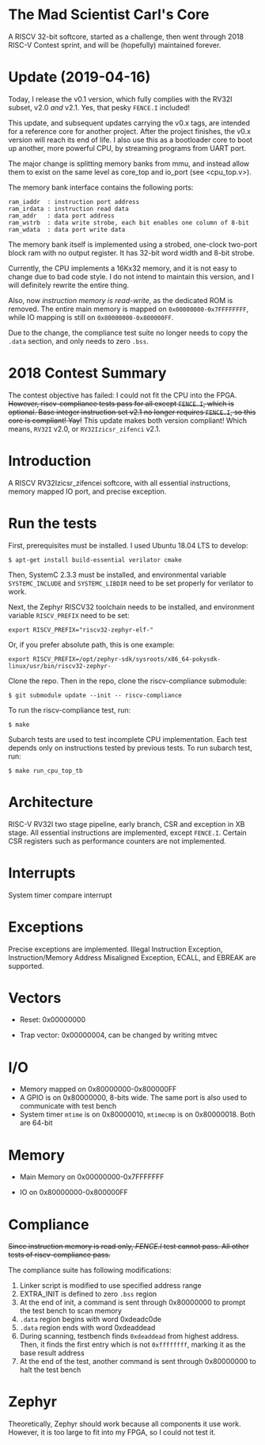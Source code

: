 # The Mad Scientist Carl's Core

A RISCV 32-bit softcore, started as a challenge, then went through 2018 RISC-V Contest sprint,
and will be (hopefully) maintained forever.

# Update (2019-04-16)

Today, I release the v0.1 version, which fully complies with the RV32I subset, v2.0 _and_ v2.1.
Yes, that pesky `FENCE.I` included!

This update, and subsequent updates carrying the v0.x tags, are intended for a reference core for another project.
After the project finishes, the v0.x version will reach its end of life.
I also use this as a bootloader core to boot up another, more powerful CPU, by streaming programs from UART port.

The major change is splitting memory banks from mmu, and instead allow them to exist on the same level as
core_top and io_port (see <cpu_top.v>).

The memory bank interface contains the following ports:

```
ram_iaddr  : instruction port address
ram_irdata : instruction read data
ram_addr   : data port address
ram_wstrb  : data write strobe, each bit enables one column of 8-bit
ram_wdata  : data port write data
```

The memory bank itself is implemented using a strobed, one-clock two-port block ram with no output register.
It has 32-bit word width and 8-bit strobe.

Currently, the CPU implements a 16Kx32 memory, and it is not easy to change due to bad code style.
I do not intend to maintain this version, and I will definitely rewrite the entire thing.

Also, now _instruction memory is read-write_, as the dedicated ROM is removed.
The entire main memory is mapped on `0x00000000-0x7FFFFFFFF`, while IO mapping is still on `0x80000000-0x800000FF`.

Due to the change, the compliance test suite no longer needs to copy the `.data` section, 
and only needs to zero `.bss`.

# 2018 Contest Summary

The contest objective has failed: I could not fit the CPU into the FPGA. <del>However,
riscv-compliance tests pass for all except `FENCE.I`, which is optional. </del>
<del>Base integer instruction set v2.1 no longer requires `FENCE.I`, so this core is compliant! Yay!</del>
This update makes both version compliant! Which means, `RV32I` v2.0, or `RV32Izicsr_zifenci` v2.1.

# Introduction

A RISCV RV32Izicsr_zifencei softcore, with all essential instructions, memory mapped IO port, and precise exception.

# Run the tests

First, prerequisites must be installed. I used Ubuntu 18.04 LTS to develop:

```
$ apt-get install build-essential verilator cmake
```

Then, SystemC 2.3.3 must be installed, and environmental variable `SYSTEMC_INCLUDE`
and `SYSTEMC_LIBDIR` need to be set properly for verilator to work.

Next, the Zephyr RISCV32 toolchain needs to be installed, and environment
variable `RISCV_PREFIX` need to be set:

```
export RISCV_PREFIX="riscv32-zephyr-elf-"
```

Or, if you prefer absolute path, this is one example:

```
export RISCV_PREFIX=/opt/zephyr-sdk/sysroots/x86_64-pokysdk-linux/usr/bin/riscv32-zephyr-
```

Clone the repo. Then in the repo, clone the riscv-compliance submodule:


```
$ git submodule update --init -- riscv-compliance
```

To run the riscv-compliance test, run:

```
$ make
```

Subarch tests are used to test incomplete CPU implementation. Each test
depends only on instructions tested by previous tests.
To run subarch test, run:

```
$ make run_cpu_top_tb
```

# Architecture

RISC-V RV32I two stage pipeline, early branch, CSR and exception in XB
stage. All essential instructions are implemented, except `FENCE.I`. Certain CSR
registers such as performance counters are not implemented.

# Interrupts

System timer compare interrupt

# Exceptions

Precise exceptions are implemented. Illegal Instruction Exception,
Instruction/Memory Address Misaligned Exception, ECALL, and EBREAK
 are supported.

# Vectors

- Reset: 0x00000000

- Trap vector: 0x00000004, can be changed by writing mtvec

# I/O

- Memory mapped on 0x80000000-0x800000FF
- A GPIO is on 0x80000000, 8-bits wide. The same port is also used to communicate with
  test bench
- System timer `mtime` is on 0x80000010, `mtimecmp` is on 0x80000018. Both are 64-bit

# Memory

- Main Memory on 0x00000000-0x7FFFFFFF

- IO on 0x80000000-0x800000FF

# Compliance

<del>Since instruction memory is read only, _FENCE.I_ test cannot pass. All other tests
of riscv-compliance pass.</del>

The compliance suite has following modifications:

1. Linker script is modified to use specified address range
2. EXTRA\_INIT is defined to zero `.bss` region
3. At the end of init, a command is sent through 0x80000000 
  to prompt the test bench to scan memory
4. `.data` region begins with word 0xdeadc0de
5. `.data` region ends with word 0xdeaddead
6. During scanning, testbench finds `0xdeaddead` from highest address.
  Then, it finds the first entry which is not `0xffffffff`, marking it
  as the base result address
7. At the end of the test, another command is sent through 0x80000000
  to halt the test bench

# Zephyr

Theoretically, Zephyr should work because all components it use work. However,
it is too large to fit into my FPGA, so I could not test it.

